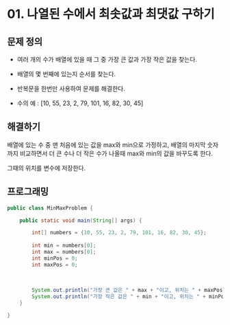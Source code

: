 # 01. 나열된 수에서 최솟값과 최댓값 구하기

## 문제 정의 

- 여러 개의 수가 배열에 있을 때 그 중 가장 큰 값과 가장 작은 값을 찾는다.

- 배열의 몇 번째에 있는지 순서를 찾는다.

- 반복문을 한번만 사용하여 문제를 해결한다.

- 수의 예 : [10, 55, 23, 2, 79, 101, 16, 82, 30, 45]


## 해결하기

배열에 있는 수 중 맨 처음에 있는 값을 max와 min으로 가정하고, 배열의 마지막 숫자까지 비교하면서 더 큰 수나 더 작은 수가 나올때 max와 min의 값을 바꾸도록 한다.

그때의 위치를 변수에 저장한다.


## 프로그래밍

```java
public class MinMaxProblem {

	public static void main(String[] args) {

		int[] numbers = {10, 55, 23, 2, 79, 101, 16, 82, 30, 45};
		
		int min = numbers[0];
		int max = numbers[0];
		int minPos = 0;
		int maxPos = 0;
		
		
		
		System.out.println("가장 큰 값은 " + max + "이고, 위치는 " + maxPos + "번째 입니다.");
		System.out.println("가장 작은 값은 " + min + "이고, 위치는 " + minPos + "번째 입니다.");
	}

}
```


